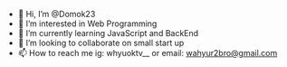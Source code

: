 - 👋 Hi, I’m @Domok23
- 👀 I’m interested in Web Programming
- 🌱 I’m currently learning JavaScript and BackEnd
- 💞️ I’m looking to collaborate on small start up
- 📫 How to reach me ig: whyuoktv__ or email: wahyur2bro@gmail.com

<!---
Domok23/Domok23 is a ✨ special ✨ repository because its `README.md` (this file) appears on your GitHub profile.
You can click the Preview link to take a look at your changes.
--->
